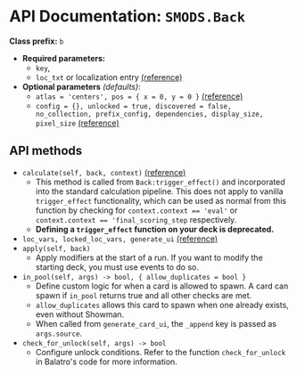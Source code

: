 # API Documentation: `SMODS.Back`
**Class prefix:** `b`
- **Required parameters:**
	- `key`,
	- `loc_txt` or localization entry [(reference)](https://github.com/Steamodded/smods/wiki/Localization)
- **Optional parameters** *(defaults)*:
    - `atlas = 'centers', pos = { x = 0, y = 0 }` [(reference)](https://github.com/Steamodded/smods/wiki/SMODS.Atlas#applying-textures-to-cards)
    - `config = {}, unlocked = true, discovered = false, no_collection, prefix_config, dependencies, display_size, pixel_size` [(reference)](https://github.com/Steamodded/smods/wiki/API-Documentation#common-parameters)


## API methods
- `calculate(self, back, context)` [(reference)](https://github.com/Steamodded/smods/wiki/Calculate-Functions)
    - This method is called from `Back:trigger_effect()` and incorporated into the standard calculation pipeline. This does not apply to vanilla `trigger_effect` functionality, which can be used as normal from this function by checking for `context.context == 'eval'` or `context.context == 'final_scoring_step` respectively.
    - **Defining a `trigger_effect` function on your deck is deprecated.**
- `loc_vars, locked_loc_vars, generate_ui` [(reference)](https://github.com/Steamodded/wiki/Localization#Localization-functions)
- `apply(self, back)`
    - Apply modifiers at the start of a run. If you want to modify the starting deck, you must use events to do so.
- `in_pool(self, args) -> bool, { allow_duplicates = bool }`
	- Define custom logic for when a card is allowed to spawn. A card can spawn if `in_pool` returns true and all other checks are met.
	- `allow_duplicates` allows this card to spawn when one already exists, even without Showman.
	- When called from `generate_card_ui`, the `_append` key is passed as `args.source`.
- `check_for_unlock(self, args) -> bool`
	- Configure unlock conditions. Refer to the function `check_for_unlock` in Balatro's code for more information.